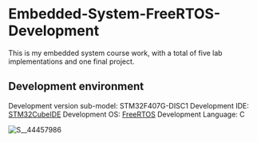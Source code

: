 # Embedded-System-FreeRTOS-Development
This is my embedded system course work, with a total of five lab implementations and one final project.

## Development environment

Development version sub-model: STM32F407G-DISC1
Development IDE: [STM32CubeIDE](https://www.st.com/en/development-tools/stm32cubeide.html) 
Development OS: [FreeRTOS](https://github.com/FreeRTOS/FreeRTOS/tree/V10.2.1)
Development Language: C


![S__44457986](https://user-images.githubusercontent.com/48405514/223998794-64999fb4-92ad-470a-8d16-c4d58c98b6db.jpg)
